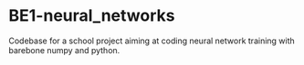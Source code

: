 # BE1-neural_networks
Codebase for a school project aiming at coding neural network training with barebone numpy and python.
